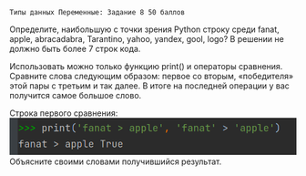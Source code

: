     Типы данных Переменные: Задание 8 50 баллов
Определите, наибольшую с точки зрения Python строку среди fanat, apple, abracadabra, Tarantino, yahoo, yandex, gool, logo?
В решении не должно быть более 7 строк кода.

Использовать можно только функцию print() и операторы сравнения.
Сравните слова следующим образом: первое со вторым, «победителя» этой пары с третьим и так далее. В итоге на последней операции у вас получится самое большое слово.

Строка первого сравнения:
![img.png](img.png)
Объясните своими словами получившийся результат.
